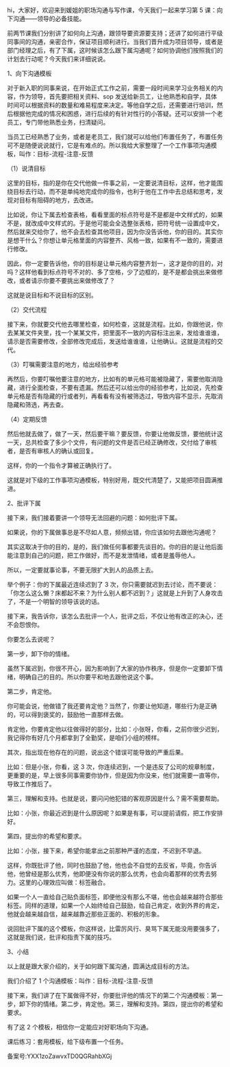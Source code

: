 hi，大家好，欢迎来到媛姐的职场沟通与写作课，今天我们一起来学习第 5 课：向下沟通——领导的必备技能。

前两节课我们分别讲了如何向上沟通，跟领导要资源要支持；还讲了如何进行平级同事间的沟通，亲密合作，保证项目顺利进行。当我们晋升成为项目领导，或者是部门经理之后，有了下属，这时候该怎么跟下属沟通呢？如何协调他们按照我们的计划去行动呢？今天我们来详细说说。

1、向下沟通模板

对于新入职的同事来说，在开始正式工作之前，需要一段时间来学习业务相关的内容，作为领导，首先要把相关资料、sop 发送给新员工，让他熟悉和自学，具体时间可以根据资料的数量和难易程度来决定。等他自学之后，还需要进行培训，然后根据他完成的情况和困惑，进行后续的有针对性行的小答疑。还可以安排一个老员工，专门带他熟悉业务，扫清疑问。

当员工已经熟悉了业务，或者是老员工，我们就可以给他们布置任务了，布置任务可不是随便说说就行，它是有难点的。所以我给大家整理了一个工作事项沟通模板，叫作：目标-流程-注意-反馈

（1）说清目标

这里的目标，指的是你在交代他做一件事之前，一定要说清目标，这样，他才能围绕目标去行动，而不是单纯地完成你的指令，也利于他在工作中去总结和思考，发现对目标有阻碍的地方，去改进。

比如说，你让下属去检查表格，看看里面的标点符号是不是都是中文样式的，如果不是，就改成中文样式的。于是他可能会全选整张表格，把符号统一设置成中文，然后就来交给你了，他不会去检查其他项目，因为你没告诉他，你的目的。其实你是想干什么？你想让单元格里面的内容整齐、风格一致，如果有不一致的，需要进行修改。

因此，你一定要告诉他，你的目标是让单元格内容整齐划一，这才是你的目的，对吗？这样他看到标点符号不对的、多了空格，少了边框的，是不是都会挑出来做修改，或者请示你要不要挑出来做修改了？

这就是说目标和不说目标的区别。

（2）交代流程

接下来，你就要交代他去哪里检查，如何检查，这就是流程。比如，你跟他说，你去某某文件夹里，找一个某某文件，把里面不一致的内容标注出来，发给谁谁谁，请示是否需要修改，全部修改完成后，发送给谁谁谁，让他确认。这就是流程的交代。

（3）叮嘱需要注意的地方，给出经验参考

再然后，你要叮嘱他要注意的地方，比如有的单元格可能被隐藏了，需要他取消隐藏，进行全面检查，不要有遗漏。然后还可以给出你的经验参考，比如说，先检查单元格是否有隐藏的行或者列，再看看有没有被筛选过，导致内容不显示，先取消隐藏和筛选，再去查。

（4）定期反馈

然后他就去做了，做了一天，然后要干嘛？要反馈，你要让他做反馈，要他统计这一天，总共检查了多少个文件，有问题的文件是否已经正确修改，交付给了审核者，是否有审核人的确认或回复。

这样，你的一个指令才算被正确执行了。

这就是对下级的工作事项沟通模板，特别好用，既交代清楚了，又能把项目圆满推进。

2、批评下属

接下来，我们接着要讲一个领导无法回避的问题：如何批评下属。

如果说，你的下属做事总是不尽如人意，频频出错，你应该如何去跟他沟通呢？

其实这取决于你的目的，是的，我们做任何事都要先谈目的。你的目的是让他后面能注意到自己的问题，把工作做好，而不是发泄情绪，或者是羞辱他人。

所以，一定要就事论事，不要无限扩大到人的品质上去。

举个例子：你的下属最近连续迟到了 3 次，你只需要就迟到去讨论，而不要说：「你怎么这么懒？床都起不来？为什么别人都不迟到？」这就是上升到了人身攻击了，不是一个明智的领导该说的话。

接下来，我告诉你，该怎么去批评一个人，批评之后，不仅让他有改正的决心，还不会怨恨你。

你要怎么去说呢？

第一步，卸下你的情绪。

虽然下属迟到，你很不开心，因为影响到了大家的协作秩序，但是你一定要卸下情绪，明确自己的目的。所以你要平和地去跟他说这个事。

第二步，肯定他。

你可能会说，他做错了我还要肯定他？当然了，你要让他知道，哪些行为是正确的，可以得到褒奖的，鼓励他一直那样去做。

肯定他，你要肯定他以往做得好的部分，比如：小张呀，你看，之前你很少迟到，我记得你有好几个月都拿到了全勤奖，是咱们小组的榜样。

其次，指出现在他存在的问题，说出这个错误可能导致的严重后果。

比如：但是小张，你看，这 3 次，你连续迟到，一个是违反了公司的规章制度，更重要的是，早上很多同事需要你协作，但是因为你没来，他们就需要一直等你，导致工作推后了。

第三，理解和支持。也就是说，要问问他犯错的客观原因是什么？需不需要帮助。

比如：小张，你最近迟到是什么原因呢？如果是有事，可以提前请假，把工作安排好。

第四，提出你的希望和要求。

比如：小张，接下来，希望你能拿出之前那种严谨的态度，不迟到不早退。

这样，你既批评了他，同时也鼓励了他，他也会不自觉的去反省，毕竟，你告诉他，他曾经是那么优秀，他即便没有你说的那么优秀，也会向着那样的优秀去努力。这里的心理效应叫做：标签融合。

如果一个人一直给自己贴负面标签，即便他没有那么不堪，他也会越来越符合那些标签。同样的道理，如果一个人始终给自己鼓励，给自己肯定，收到外界的肯定，他就会越来越自信，越来越靠近那些正面的、积极的形象。

说回批评下属的这个模板，你这样说，比雷厉风行、臭骂下属无能没用要强多了，这就是我们说，批评和指责下属的技巧。

3、小结

以上就是跟大家介绍的，关于如何跟下属沟通，圆满达成目标的方法。

我们介绍了 1 个沟通模板：叫作：目标-流程-注意-反馈

接下来，我们讲了在下属做得不好，你要批评他的情况下的第二个沟通模板：第一步，卸下你的情绪。第二步，肯定他。第三，理解和支持。第四，提出你的希望和要求。

有了这 2 个模板，相信你一定能应对好职场向下沟通。

课后练习：套用模板，给下级布置一个任务。

备案号:YXX1zoZawvxTD0QGRahbXGj
